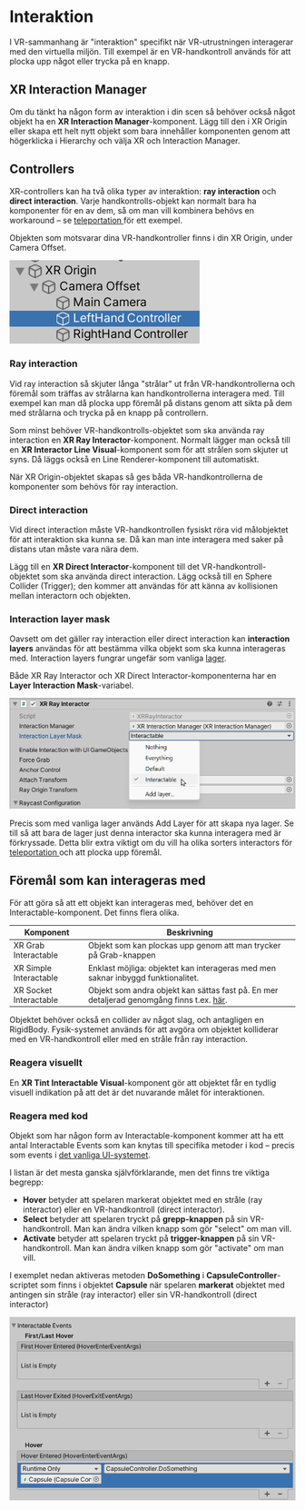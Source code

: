 # Interaktion

I VR-sammanhang är "interaktion" specifikt när VR-utrustningen interagerar med den virtuella miljön. Till exempel är en VR-handkontroll används för att plocka upp något eller trycka på en knapp.

## XR Interaction Manager

Om du tänkt ha någon form av interaktion i din scen så behöver också något objekt ha en **XR Interaction Manager**-komponent. Lägg till den i XR Origin eller skapa ett helt nytt objekt som bara innehåller komponenten genom att högerklicka i Hierarchy och välja XR och Interaction Manager.

## Controllers

XR-controllers kan ha två olika typer av interaktion: **ray interaction** och **direct interaction**. Varje handkontrolls-objekt kan normalt bara ha komponenter för en av dem, så om man vill kombinera behövs en workaround – se [teleportation ](teleportation.md)för ett exempel.

Objekten som motsvarar dina VR-handkontroller finns i din XR Origin, under Camera Offset.

![](<../../.gitbook/assets/image (20) (1).png>)

### Ray interaction

Vid ray interaction så skjuter långa "strålar" ut från VR-handkontrollerna och föremål som träffas av strålarna kan handkontrollerna interagera med. Till exempel kan man då plocka upp föremål på distans genom att sikta på dem med strålarna och trycka på en knapp på controllern.

Som minst behöver VR-handkontrolls-objektet som ska använda ray interaction en **XR Ray Interactor**-komponent. Normalt lägger man också till en **XR Interactor Line Visual**-komponent som för att strålen som skjuter ut syns. Då läggs också en Line Renderer-komponent till automatiskt.

När XR Origin-objektet skapas så ges båda VR-handkontrollerna de komponenter som behövs för ray interaction.

### Direct interaction

Vid direct interaction måste VR-handkontrollen fysiskt röra vid målobjektet för att interaktion ska kunna se. Då kan man inte interagera med saker på distans utan måste vara nära dem.

Lägg till en **XR Direct Interactor**-komponent till det VR-handkontroll-objektet som ska använda direct interaction. Lägg också till en Sphere Collider (Trigger); den kommer att användas för att känna av kollisionen mellan interactorn och objekten.

### Interaction layer mask

Oavsett om det gäller ray interaction eller direct interaction kan **interaction layers** användas för att bestämma vilka objekt som ska kunna interageras med. Interaction layers fungrar ungefär som vanliga [lager](../../lager-och-taggar.md).&#x20;

Både XR Ray Interactor och XR Direct Interactor-komponenterna har en **Layer Interaction Mask**-variabel.

![](<../../.gitbook/assets/image (17) (1).png>)

Precis som med vanliga lager används Add Layer för att skapa nya lager. Se till så att bara de lager just denna interactor ska kunna interagera med är förkryssade. Detta blir extra viktigt om du vill ha olika sorters interactors för [teleportation ](teleportation.md)och att plocka upp föremål.

## Föremål som kan interageras med

För att göra så att ett objekt kan interageras med, behöver det en Interactable-komponent. Det finns flera olika.

| Komponent              | Beskrivning                                                                                                                             |
| ---------------------- | --------------------------------------------------------------------------------------------------------------------------------------- |
| XR Grab Interactable   | Objekt som kan plockas upp genom att man trycker på Grab-knappen                                                                        |
| XR Simple Interactable | Enklast möjliga: objektet kan interageras med men saknar inbyggd funktionalitet.                                                        |
| XR Socket Interactable | Objekt som andra objekt kan sättas fast på. En mer detaljerad genomgång finns t.ex. [här](https://www.youtube.com/watch?v=rRNvq09Itdw). |

Objektet behöver också en collider av något slag, och antagligen en RigidBody. Fysik-systemet används för att avgöra om objektet kolliderar med en VR-handkontroll eller med en stråle från ray interaction.

### Reagera visuellt

En **XR Tint Interactable Visual**-komponent gör att objektet får en tydlig visuell indikation på att det är det nuvarande målet för interaktionen.

### Reagera med kod

Objekt som har någon form av Interactable-komponent kommer att ha ett antal Interactable Events som kan knytas till specifika metoder i kod – precis som events i [det vanliga UI-systemet](../../grundfunktioner/ui-och-canvas.md#events).

I listan är det mesta ganska självförklarande, men det finns tre viktiga begrepp:

* **Hover** betyder att spelaren markerat objektet med en stråle (ray interactor) eller en VR-handkontroll (direct interactor).
* **Select** betyder att spelaren tryckt på **grepp-knappen** på sin VR-handkontroll. Man kan ändra vilken knapp som gör "select" om man vill.
* **Activate** betyder att spelaren tryckt på **trigger-knappen** på sin VR-handkontroll. Man kan ändra vilken knapp som gör "activate" om man vill.

I exemplet nedan aktiveras metoden **DoSomething** i **CapsuleController**-scriptet som finns i objektet **Capsule** när spelaren **markerat** objektet med antingen sin stråle (ray interactor) eller sin VR-handkontroll (direct interactor)

![](<../../.gitbook/assets/image (13) (1).png>)

